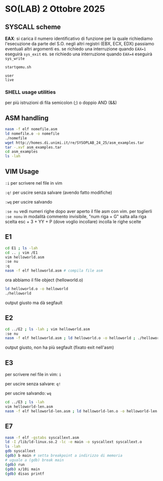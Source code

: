 # SO(LAB) 2 Ottobre 2025

## SYSCALL scheme
**EAX**: si carica il numero identificativo di funzione per la quale richiediamo l'esecuzione da parte del S.O.
negli altri registri (EBX, ECX, EDX) passiamo eventuali altri argomenti
es. se richiedo una interruzione quando `EAX=1` eseguirà `sys_exit`
es. se richiedo una interruzione quando `EAX=4` eseguirà `sys_write`

`startqemu.sh`
```
user
live
```

### SHELL usage utilities
per più istruzioni di fila semicolon (;) o doppio AND (&&)

## ASM handling
```bash
nasm -f elf nomefile.asm 
ld nomefile.o -o nomefile
./nomefile
wget http://homes.di.unimi.it/re/SYSOPLAB_24_25/asm_examples.tar
tar -.xvf asm_examples.tar
cd asm_examples
ls -lah
```

## VIM Usage

`:i` per scrivere nel file in vim

`:q!` per uscire senza salvare (avendo fatto modifiche)

`:wq` per uscire salvando

`:se nu` vedi numeri righe dopo aver aperto il file asm con vim. per toglierli `:se nonu`
in modalità commento invisibile, "num riga + G" salta alla riga scelta
esc + 3 + YY + P (dove voglio incollare) incolla le righe scelte

## E1
```bash
cd E1 ; ls -lah 
cd .. ; vim /E1
vim helloworld.asm
:se nu
:q
nasm -f elf helloworld.asm # compila file asm
```
ora abbiamo il file object (helloworld.o)
```bash
ld helloworld.o -o helloworld
./helloworld
```
output giusto ma dà segfault

## E2
```bash
cd ../E2 ; ls -lah ; vim helloworld.asm
:se nu
nasm -f elf helloworld.asm ; ld helloworld.o -o helloworld ; ./helloworld
```
output giusto, non ha più segfault (fixato exit nell'asm)

## E3
per scrivere nel file in vim: `i`

per uscire senza salvare: `q!`

per uscire salvando: `wq`
```bash
cd ../E3 ; ls -lah
vim helloworld-len.asm
nasm -f elf helloworld-len.asm ; ld helloworld-len.o -o helloworld-len ; ./helloworld-len
```

## E7
```bash
nasm -f elf -gstabs syscallext.asm
ld -I /lib/ld-linux.so.2 -lc -e main -o syscallext syscallext.o
ls -lah
gdb syscallext
(gdb) b main # setta breakpoint a indirizzo di memoria
# uguale a (gdb) break main
(gdb) run
(gdb) x/10i main
(gdb) disas printf
```

